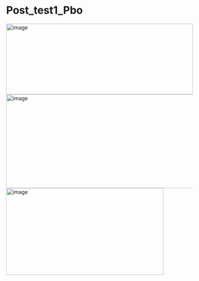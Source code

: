 # Post_test1_Pbo

<img width="504" height="191" alt="image" src="https://github.com/user-attachments/assets/418dfd62-d835-4fe4-8246-c7dc9407e219" />

<img width="517" height="253" alt="image" src="https://github.com/user-attachments/assets/4b409261-2a05-4e72-ba20-126c2875ce4a" />

<img width="425" height="234" alt="image" src="https://github.com/user-attachments/assets/705d47fc-75c0-4d08-ad28-9e2c6be2c85d" />


